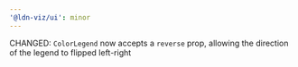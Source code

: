 ```yaml
---
'@ldn-viz/ui': minor
---
```


CHANGED: `ColorLegend` now accepts a `reverse` prop, allowing the direction of the legend to flipped left-right
